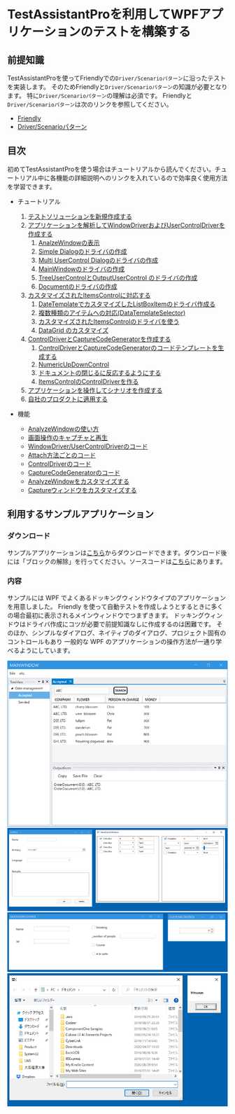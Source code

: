# TestAssistantProを利用してWPFアプリケーションのテストを構築する

## 前提知識
TestAssistantProを使ってFriendlyでの`Driver/Scenarioパターン`に沿ったテストを実装します。
そのためFriendlyと`Driver/Scenarioパターン`の知識が必要となります。
特に`Driver/Scenarioパターン`の理解は必須です。
Friendlyと`Driver/Scenarioパターン`は次のリンクを参照してください。

+ [Friendly](https://github.com/Codeer-Software/Friendly/blob/master/README.jp.md)
+ [Driver/Scenarioパターン](https://github.com/Codeer-Software/Friendly/blob/master/TestAutomationDesign.jp.md)

## 目次
初めてTestAssistantProを使う場合はチュートリアルから読んでください。チュートリアル中に各機能の詳細説明へのリンクを入れているので効率良く使用方法を学習できます。

- チュートリアル

	1. [テストソリューションを新規作成する](tutorial/Sln.md)
	2. [アプリケーションを解析してWindowDriverおよびUserControlDriverを作成する](tutorial/WindowDriver.md)
		1. [AnalzeWindowの表示](tutorial/WindowDriver1.md)
		2. [Simple Dialogのドライバの作成](tutorial/WindowDriver2.md)
		3. [Multi UserControl Dialogのドライバの作成](tutorial/WindowDriver3.md)
		5. [MainWindowのドライバの作成](tutorial/WindowDriver5.md)
		6. [TreeUserControlとOutputUserControl のドライバの作成](tutorial/WindowDriver6.md)
		7. [Documentのドライバの作成](tutorial/WindowDriver7.md)
	3. [カスタマイズされたItemsControlに対応する](tutorial/ItemsControlDriver.md)
		1. [DateTemplateでカスタマイズしたListBoxItemのドライバ作成る](tutorial/ItemsControlDriver1.md)
		2. [複数種類のアイテムへの対応(DataTemplateSelector)](tutorial/ItemsControlDriver2.md)
		3. [カスタマイズされたItemsControlのドライバを使う](tutorial/ItemsControlDriver3.md)
		4. [DataGrid のカスタマイズ](tutorial/ItemsControlDriver4.md)
	3. [ControlDriverとCaptureCodeGeneratorを作成する](tutorial/ControlDriver.md)
		1. [ControlDriverとCaptureCodeGeneratorのコードテンプレートを生成する](tutorial/ControlDriver1.md)
		2. [NumericUpDownControl](tutorial/ControlDriver2.md)
		3. [ドキュメントの閉じるに反応するようにする](tutorial/ControlDriver3.md)
		4. [ItemsControlのControlDriverを作る](tutorial/ControlDriver4.md)
	4. [アプリケーションを操作してシナリオを作成する](tutorial/Scenario.md)
	5. [自社のプロダクトに適用する](tutorial/Apply.md)

- 機能
  - [AnalyzeWindowの使い方](feature/AnalyzeWindow.md)
  - [画面操作のキャプチャと再生](feature/CaptureAndExecute.md)
  - [WindowDriver/UserControlDriverのコード](feature/GeneratedCode.md)
  - [Attach方法ごとのコード](feature/Attach.md)
  - [ControlDriverのコード](feature/ControlDriver.md)
  - [CaptureCodeGeneratorのコード](feature/CaptureCodeGenerator.md)
  - [AnalyzeWindowをカスタマイズする](feature/CustomizeAnalyzeWindow.md)
  - [Captureウィンドウをカスタマイズする](feature/CustomizeCaptureWindow.md)
 
## 利用するサンプルアプリケーション
### ダウンロード
サンプルアプリケーションは[こちら](https://github.com/Codeer-Software/TestAssistantPro.Manual/releases/download/ver0.2/WpfDockApp.zip)からダウンロードできます。ダウンロード後には「ブロックの解除」を行ってください。ソースコードは[こちら](WpfDockApp)にあります。

### 内容
サンプルには WPF でよくあるドッキングウィンドウタイプのアプリケーションを用意しました。
Friendly を使って自動テストを作成しようとするときに多くの場合最初に表示されるメインウィンドウでつまずきます。
ドッキングウィンドウはドライバ作成にコツが必要で前提知識なしに作成するのは困難です。
そのほか、シンプルなダイアログ、ネイティブのダイアログ、プロジェクト固有のコントロールもあり
一般的な WPF のアプリケーションの操作方法が一通り学べるようにしています。

![DemoApp1.png](Img/DemoApp1.png)
![DemoApp2.png](Img/DemoApp2.png)
![DemoApp3.png](Img/DemoApp3.png)
![DemoApp4.png](Img/DemoApp4.png)
